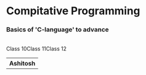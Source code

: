 # Compitative Programming
<h3>Basics of 'C-language' to advance</h3>
<br>
<table>
    <th>Ashitosh</th>
    <tr>Class 10</tr>
    <tr>Class 11</tr>
    <tr>Class 12</tr>
</tabel>